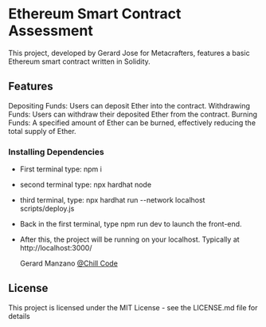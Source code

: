 # Ethereum Smart Contract Assessment

This project, developed by Gerard Jose for Metacrafters, features a basic Ethereum smart contract written in Solidity.

## Features

Depositing Funds: Users can deposit Ether into the contract.
Withdrawing Funds: Users can withdraw their deposited Ether from the contract.
Burning Funds: A specified amount of Ether can be burned, effectively reducing the total supply of Ether.

### Installing Dependencies

- First terminal type: npm i
- second terminal type: npx hardhat node
- third terminal, type: npx hardhat run --network localhost scripts/deploy.js
- Back in the first terminal, type npm run dev to launch the front-end.
- After this, the project will be running on your localhost. Typically at http://localhost:3000/

  Gerard Manzano
[@Chill Code](https://www.youtube.com/channel/UCqnpVDK-Ym41W1WDvBMmN6w)


## License

This project is licensed under the MIT License - see the LICENSE.md file for details
